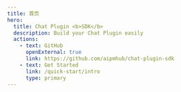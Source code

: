 ```yaml
---
title: 首页
hero:
  title: Chat Plugin <b>SDK</b>
  description: Build your Chat Plugin easily
  actions:
    - text: GitHub
      openExternal: true
      link: https://github.com/aipmhub/chat-plugin-sdk
    - text: Get Started
      link: /quick-start/intro
      type: primary
---
```

